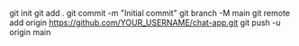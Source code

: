 git init
git add .
git commit -m "Initial commit"
git branch -M main
git remote add origin https://github.com/YOUR_USERNAME/chat-app.git
git push -u origin main
